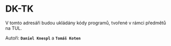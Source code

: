 # DK-TK
V tomto adresáři budou ukládány kódy programů, tvořené v rámci předmětů na TUL.

Autoři: **`Daniel Knespl`** a **`Tomáš Koten`**

